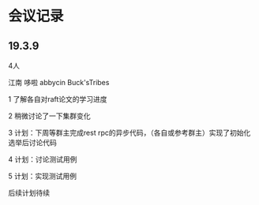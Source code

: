 # 会议记录

## 19.3.9 

4人

江南 哆啦 abbycin Buck'sTribes

1 了解各自对raft论文的学习进度

2 稍微讨论了一下集群变化

3 计划：下周等群主完成rest rpc的异步代码，（各自或参考群主）实现了初始化选举后讨论代码

4 计划：讨论测试用例

5 计划：实现测试用例

后续计划待续
